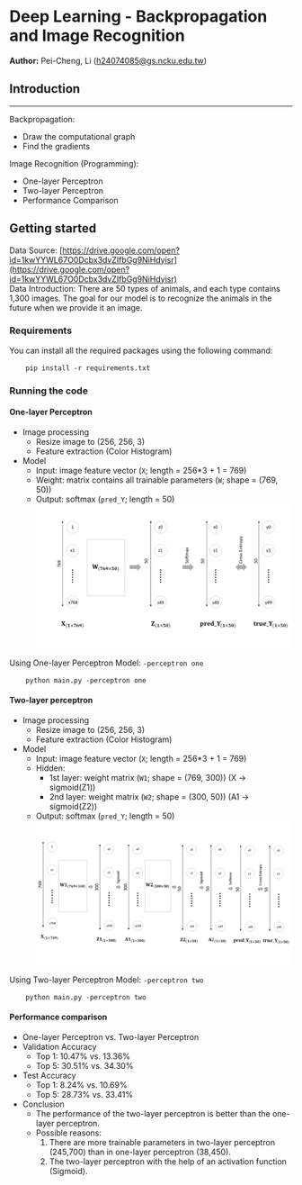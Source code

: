 # Deep Learning - Backpropagation and Image Recognition
**Author:** Pei-Cheng, Li (h24074085@gs.ncku.edu.tw)

## Introduction
***
Backpropagation:  
  * Draw the computational graph
  * Find the gradients

Image Recognition (Programming):
  * One-layer Perceptron
  * Two-layer Perceptron
  * Performance Comparison

## Getting started
Data Source: [https://drive.google.com/open?id=1kwYYWL67O0Dcbx3dvZIfbGg9NiHdyisr](https://drive.google.com/open?id=1kwYYWL67O0Dcbx3dvZIfbGg9NiHdyisr)  
Data Introduction: There are 50 types of animals, and each type contains 1,300 images. 
The goal for our model is to recognize the animals in the future when we provide it an image.
### Requirements
You can install all the required packages using the following command: 

        pip install -r requirements.txt

### Running the code
#### One-layer Perceptron
* Image processing
  * Resize image to (256, 256, 3)
  * Feature extraction (Color Histogram)
* Model
  * Input: image feature vector (`X`; length = 256*3 + 1 = 769)
  * Weight: matrix contains all trainable parameters (`W`; shape = (769, 50))
  * Output: softmax (`pred_Y`; length = 50)
![image](md_img/OneLayerPerceptron.jpg)

Using One-layer Perceptron Model: `-perceptron one`

        python main.py -perceptron one


#### Two-layer perceptron
* Image processing
  * Resize image to (256, 256, 3)
  * Feature extraction (Color Histogram)
* Model
  * Input: image feature vector (`X`; length = 256*3 + 1 = 769)
  * Hidden: 
    * 1st layer: weight matrix (`W1`; shape = (769, 300)) (X -> sigmoid(Z1))
    * 2nd layer: weight matrix (`W2`; shape = (300, 50)) (A1 -> sigmoid(Z2))
  * Output: softmax (`pred_Y`; length = 50)
  ![image](md_img/TwoLayerPerceptron.jpg)

Using Two-layer Perceptron Model: `-perceptron two`

        python main.py -perceptron two


#### Performance comparison 
* One-layer Perceptron vs. Two-layer Perceptron
* Validation Accuracy
  * Top 1: 10.47% vs. 13.36%
  * Top 5: 30.51% vs. 34.30%
* Test Accuracy
  * Top 1: 8.24% vs. 10.69%
  * Top 5: 28.73% vs. 33.41%
* Conclusion
  * The performance of the two-layer perceptron is better than the one-layer perceptron.
  * Possible reasons:
    1. There are more trainable parameters in two-layer perceptron (245,700) than in one-layer perceptron (38,450).
    2. The two-layer perceptron with the help of an activation function (Sigmoid).